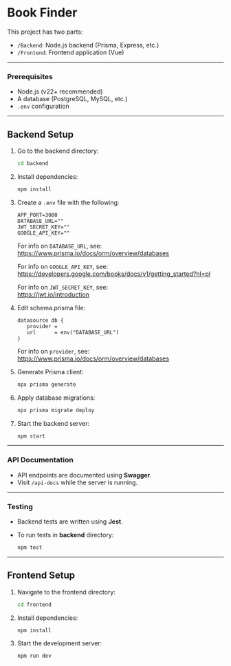 # Book Finder

This project has two parts:
- `/Backend`: Node.js backend (Prisma, Express, etc.)
- `/Frontend`: Frontend application (Vue)

---


###  Prerequisites
- Node.js (v22+ recommended)
- A database (PostgreSQL, MySQL, etc.)
- `.env` configuration
---

##  Backend Setup

1. Go to the backend directory:

    ```bash
    cd backend
    ```

2. Install dependencies:

    ```bash
    npm install
    ```

3. Create a `.env` file with the following:

    ```
    APP_PORT=3000
    DATABASE_URL="" 
    JWT_SECRET_KEY=""
    GOOGLE_API_KEY=""
    ```
    For info on `DATABASE_URL`, see:<br>
    https://www.prisma.io/docs/orm/overview/databases

    For info on `GOOGLE_API_KEY`, see:<br>
    https://developers.google.com/books/docs/v1/getting_started?hl=pl

    For info on `JWT_SECRET_KEY`, see:<br>
    https://jwt.io/introduction

4. Edit schema.prisma file:
   ```
   datasource db {
      provider = 
      url      = env("DATABASE_URL")
   }
   ```
   For info on `provider`, see:<br>
   https://www.prisma.io/docs/orm/overview/databases

5. Generate Prisma client:

    ```bash
    npx prisma generate
    ```

6. Apply database migrations:

    ```bash
    npx prisma migrate deploy
    ```

7. Start the backend server:

    ```bash
    npm start
    ```

---
###  API Documentation

- API endpoints are documented using **Swagger**.
- Visit `/api-docs` while the server is running.
---
###  Testing

- Backend tests are written using **Jest**.
- To run tests in **backend** directory:

    ```bash
    npm test
    ```

---
##  Frontend Setup

1. Navigate to the frontend directory:

    ```bash
    cd frontend
    ```

2. Install dependencies:

    ```bash
    npm install
    ```

3. Start the development server:

    ```bash
    npm run dev
    ```

